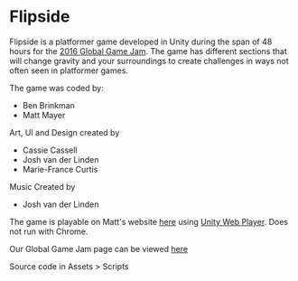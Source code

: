 # Flipside

Flipside is a platformer game developed in Unity during the span of 48 hours for the [2016 Global Game Jam](http://globalgamejam.org/). 
The game has different sections that will change gravity and your surroundings to create challenges in ways not often seen in platformer games.


The game was coded by:
* Ben Brinkman
* Matt Mayer

Art, UI and Design created by
* Cassie Cassell
* Josh van der Linden
* Marie-France Curtis

Music Created by
* Josh van der Linden

The game is playable on Matt's website [here](http://magneseus.com/flipside/) using [Unity Web Player](https://unity3d.com/webplayer). Does not run with Chrome.

Our Global Game Jam page can be viewed [here](http://globalgamejam.org/2016/games/flipside)

Source code in Assets > Scripts